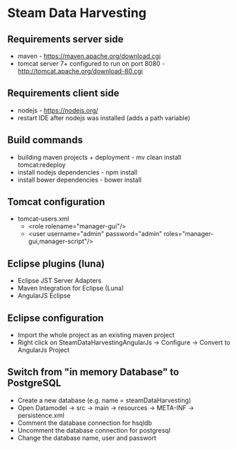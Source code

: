 
Steam Data Harvesting
=================

## Requirements server side
- maven - https://maven.apache.org/download.cgi
- tomcat server 7+ configured to run on port 8080 - http://tomcat.apache.org/download-80.cgi

## Requirements client side
- nodejs - https://nodejs.org/
- restart IDE after nodejs was installed (adds a path variable)

## Build commands
- building maven projects + deployment - mv clean install tomcat:redeploy 
- install nodejs dependencies - npm install
- install bower dependencies - bower install
 
## Tomcat configuration
- tomcat-users.xml
  - \<role rolename="manager-gui"/\>
  - \<user username="admin" password="admin" roles="manager-gui,manager-script"/\>

## Eclipse plugins (luna)
- Eclipse JST Server Adapters
- Maven Integration for Eclipse (Luna)
- AngularJS Eclipse

## Eclipse configuration
- Import the whole project as an existing maven project
- Right click on SteamDataHarvestingAngularJs -> Configure -> Convert to AngularJs Project

## Switch from "in memory Database" to PostgreSQL
- Create a new database (e.g. name = steamDataHarvesting)
- Open Datamodel -> src -> main -> resources -> META-INF -> persistence.xml
- Comment the database connection for hsqldb
- Uncomment the database connection for postgresql
- Change the database name, user and passwort
